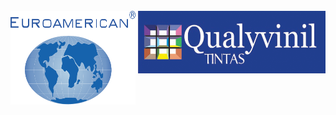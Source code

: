 <div style="display:inline_block"><br>
   <img align="center" alt="Euroamerican" height="150" width="200" src="/Docs/euroamerican.png"/>
   <img align="right" alt="Qualyvinil" height="100" width="300" src="/Docs/qualyvinil.png"/>
</div>
